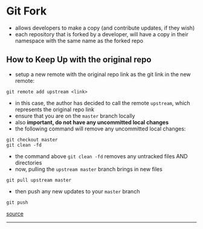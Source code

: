 # Git Fork

- allows developers to make a copy (and contribute updates, if they wish)
- each repository that is forked by a developer, will have a copy in their namespace with the same name as the forked repo

## How to Keep Up with the original repo

- setup a new remote with the original repo link as the git link in the new remote:

```git
git remote add upstream <link>
```

- in this case, the author has decided to call the remote `upstream`, which represents the original repo link
- ensure that you are on the `master` branch locally
- also **important, do not have any uncommitted local changes**
- the following command will remove any uncommitted local changes:

```git
git checkout master
git clean -fd
```

- the command above `git clean -fd` removes any untracked files AND directories
- now, pulling the `upstream master` branch brings in new files

```git
git pull upstream master
```

- then push any new updates to your `master` branch

```git
git push
```

[source](https://dev.to/jacobherrington/a-fool-proof-way-to-keep-your-fork-caught-up-in-git-2e2e)

---
